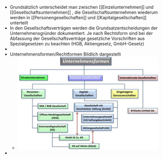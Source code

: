- Grundsätzlich unterscheidet man zwischen [[Einzelunternehmen]] und [[Gesellschaftsunternehmen]] , die Gesellschaftsunternehmen wiederum werden in [[Personengesellschaften]] und [[Kapitalgesellschaften]] unterteilt
- In den Gesellschaftsverträgen werden die Grundsatzentscheidungen der Unternehmensgründer dokumentiert. Je nach Rechtsform sind bei der Abfassung der Gesellschaftsverträge gesetzliche Vorschriften aus Spezialgesetzen zu beachten (HGB, Aktiengesetz, GmbH-Gesetz)
-
- Unternehmensformen/Rechtformen Bildlich dargestellt
	- ![image.png](../assets/image_1715933861791_0.png)
-